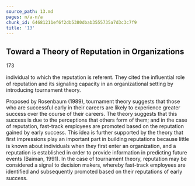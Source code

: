 ```yaml
---
source_path: 13.md
pages: n/a-n/a
chunk_id: 64681211ef6f2db5380dbab3555735a7d3c3c7f9
title: '13'
---
```

## Toward a Theory of Reputation in Organizations

173

individual to which the reputation is referent. They cited the inﬂuential role of reputation and its signaling capacity in an organizational setting by introducing tournament theory.

Proposed by Rosenbaum (1989), tournament theory suggests that those who are successful early in their careers are likely to experience greater success over the course of their careers. The theory suggests that this success is due to the perceptions that others form of them; and in the case of reputation, fast-track employees are promoted based on the reputation gained by early success. This idea is further supported by the theory that ﬁrst impressions play an important part in building reputations because little is known about individuals when they ﬁrst enter an organization, and a reputation is established in order to provide information in predicting future events (Baiman, 1991). In the case of tournament theory, reputation may be considered a signal to decision makers, whereby fast-track employees are identiﬁed and subsequently promoted based on their reputations of early success.
